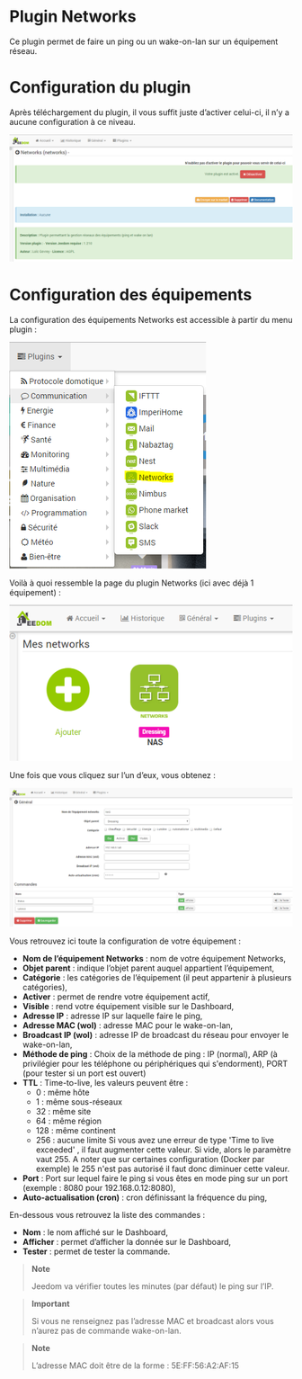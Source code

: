 # Plugin Networks

Ce plugin permet de faire un ping ou un wake-on-lan sur un équipement réseau.

# Configuration du plugin 

Après téléchargement du plugin, il vous suffit juste d’activer celui-ci, il n’y a aucune configuration à ce niveau.

![networks](./images/networks.PNG)

# Configuration des équipements 

La configuration des équipements Networks est accessible à partir du menu plugin :

![networks2](./images/networks2.PNG)

Voilà à quoi ressemble la page du plugin Networks (ici avec déjà 1 équipement) :

![networks3](./images/networks3.PNG)

Une fois que vous cliquez sur l’un d’eux, vous obtenez :

![networks4](./images/networks4.PNG)

Vous retrouvez ici toute la configuration de votre équipement :

-   **Nom de l’équipement Networks** : nom de votre équipement Networks,
-   **Objet parent** : indique l’objet parent auquel appartient l’équipement,
-   **Catégorie** : les catégories de l’équipement (il peut appartenir à plusieurs catégories),
-   **Activer** : permet de rendre votre équipement actif,
-   **Visible** : rend votre équipement visible sur le Dashboard,
-   **Adresse IP** : adresse IP sur laquelle faire le ping,
-   **Adresse MAC (wol)** : adresse MAC pour le wake-on-lan,
-   **Broadcast IP (wol)** : adresse IP de broadcast du réseau pour     envoyer le wake-on-lan,
-   **Méthode de ping** : Choix de la méthode de ping : IP (normal), ARP (à privilégier pour les téléphone ou périphériques qui s'endorment), PORT (pour tester si un port est ouvert)
-   **TTL** : Time-to-live, les valeurs peuvent être : 
    - 0 : même hôte
    - 1 : même sous-réseaux
    - 32 : même site
    - 64 : même région
    - 128 : même continent
    - 256 : aucune limite
    Si vous avez une erreur de type 'Time to live exceeded' , il faut augmenter cette valeur. Si vide, alors le paramètre vaut 255. A noter que sur certaines configuration (Docker par exemple) le 255 n'est pas autorisé il faut donc diminuer cette valeur.
-   **Port** : Port sur lequel faire le ping si vous êtes en mode ping sur un port (exemple : 8080 pour 192.168.0.12:8080),
-   **Auto-actualisation (cron)** : cron définissant la fréquence du ping,

En-dessous vous retrouvez la liste des commandes :

-   **Nom** : le nom affiché sur le Dashboard,
-   **Afficher** : permet d’afficher la donnée sur le Dashboard,
-   **Tester** : permet de tester la commande.

> **Note**
>
> Jeedom va vérifier toutes les minutes (par défaut) le ping sur l’IP.

> **Important**
>
> Si vous ne renseignez pas l’adresse MAC et broadcast alors vous n’aurez pas de commande wake-on-lan.

> **Note**
>
> L’adresse MAC doit être de la forme : 5E:FF:56:A2:AF:15
